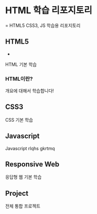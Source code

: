 # HTML 학습 리포지토리
=
HTML5 CSS3, JS 학습용 리포지토리

## HTML5
-
HTML 기본 학습

### HTML이란?
개요에 대해서 학습합니다!

## CSS3
CSS 기본 학습

## Javascript
Javascript rlqhs gkrtmq

## Responsive Web
응답형 웹 기본 학습

## Project
전체 통합 프로젝트
